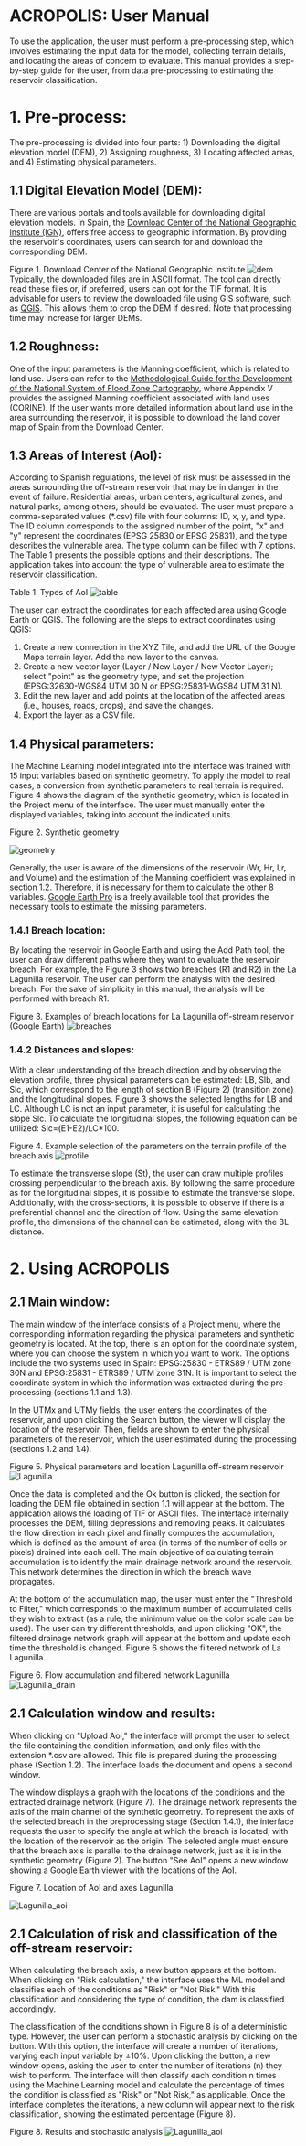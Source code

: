 # ACROPOLIS: User Manual
To use the application, the user must perform a pre-processing step, which involves estimating the input data for the model, collecting terrain details, and locating the areas of concern to evaluate.
This manual provides a step-by-step guide for the user, from data pre-processing to estimating the reservoir classification.
# 1. Pre-process:
The pre-processing is divided into four parts: 1) Downloading the digital elevation model (DEM), 2) Assigning roughness, 3) Locating affected areas, and 4) Estimating physical parameters.

## 1.1 Digital Elevation Model (DEM):
There are various portals and tools available for downloading digital elevation models. In Spain,  the [Download Center of the National Geographic Institute (IGN)](https://centrodedescargas.cnig.es/CentroDescargas/index.jsp), offers free access to geographic information. By providing the reservoir's coordinates, users can search for and download the corresponding DEM.

Figure 1. Download Center of the National Geographic Institute
![dem](Images/dem.bmp) 
Typically, the downloaded files are in ASCII format. The tool can directly read these files or, if preferred, users can opt for the TIF format. It is advisable for users to review the downloaded file using GIS software, such as [QGIS](https://www.qgis.org/en/site/forusers/download.html). This allows them to crop the DEM if desired. Note that processing time may increase for larger DEMs.

## 1.2 Roughness:
One of the input parameters is the Manning coefficient, which is related to land use. Users can refer to the [Methodological Guide for the Development of the National System of Flood Zone Cartography](https://www.miteco.gob.es/es/agua/publicaciones/guia_snczi_baja_optimizada_tcm30-422920.pdf), where Appendix V provides the assigned Manning coefficient associated with land uses (CORINE). If the user wants more detailed information about land use in the area surrounding the reservoir, it is possible to download the land cover map of Spain from the Download Center. 

## 1.3 Areas of Interest (AoI):
According to Spanish regulations, the level of risk must be assessed in the areas surrounding the off-stream reservoir that may be in danger in the event of failure. Residential areas, urban centers, agricultural zones, and natural parks, among others, should be evaluated. The user must prepare a comma-separated values (*.csv) file with four columns: ID, x, y, and type. The ID column corresponds to the assigned number of the point, "x" and "y" represent the coordinates (EPSG 25830 or EPSG 25831), and the type describes the vulnerable area. The type column can be filled with 7 options. The Table 1 presents the possible options and their descriptions. The application takes into account the type of vulnerable area to estimate the reservoir classification.

Table 1. Types of AoI
![table](Images/Types.bmp)

The user can extract the coordinates for each affected area using Google Earth or QGIS. The following are the steps to extract coordinates using QGIS:
1. Create a new connection in the XYZ Tile, and add the URL of the Google Maps terrain layer. Add the new layer to the canvas.
2. Create a new vector layer (Layer / New Layer / New Vector Layer); select "point" as the geometry type, and set the projection (EPSG:32630-WGS84 UTM 30 N or EPSG:25831-WGS84 UTM 31 N).
3. Edit the new layer and add points at the location of the affected areas (i.e., houses, roads, crops), and save the changes.
4. Export the layer as a CSV file.

## 1.4 Physical parameters:
The Machine Learning model integrated into the interface was trained with 15 input variables based on synthetic geometry. To apply the model to real cases, a conversion from synthetic parameters to real terrain is required. Figure 4 shows the diagram of the synthetic geometry, which is located in the Project menu of the interface. The user must manually enter the displayed variables, taking into account the indicated units.

Figure 2. Synthetic geometry

![geometry](Images/Synthetic.bmp)

Generally, the user is aware of the dimensions of the reservoir (Wr, Hr, Lr, and Volume) and the estimation of the Manning coefficient was explained in section 1.2. Therefore, it is necessary for them to calculate the other 8 variables. [Google Earth Pro](https://earth.google.com/web/) is a freely available tool that provides the necessary tools to estimate the missing parameters.

### 1.4.1 Breach location:
By locating the reservoir in Google Earth and using the Add Path tool, the user can draw different paths where they want to evaluate the reservoir breach. For example, the Figure 3 shows two breaches (R1 and R2) in the La Lagunilla reservoir. The user can perform the analysis with the desired breach. For the sake of simplicity in this manual, the analysis will be performed with breach R1.

Figure 3. Examples of breach locations for La Lagunilla off-stream reservoir (Google Earth)
![breaches](Images/Location.png)

### 1.4.2 Distances and slopes:
With a clear understanding of the breach direction and by observing the elevation profile, three physical parameters can be estimated: LB, Slb, and Slc, which correspond to the length of section B (Figure 2) (transition zone) and the longitudinal slopes. Figure 3 shows the selected lengths for LB and LC. Although LC is not an input parameter, it is useful for calculating the slope Slc.  To calculate the longitudinal slopes, the following equation can be utilized: Slc=(E1-E2)/LC*100.

Figure 4. Example selection of the parameters on the terrain profile of the breach axis 
![profile](Images/Profile.bmp)

To estimate the transverse slope (St), the user can draw multiple profiles crossing perpendicular to the breach axis. By following the same procedure as for the longitudinal slopes, it is possible to estimate the transverse slope. Additionally, with the cross-sections, it is possible to observe if there is a preferential  channel and the direction of flow. Using the same elevation profile, the dimensions of the channel can be estimated, along with the BL distance.

# 2. Using ACROPOLIS
## 2.1 Main window:
The main window of the interface consists of a Project menu, where the corresponding information regarding the physical parameters and synthetic geometry is located. At the top, there is an option for the coordinate system, where you can choose the system in which you want to work. The options include the two systems used in Spain: EPSG:25830 - ETRS89 / UTM zone 30N and EPSG:25831 - ETRS89 / UTM zone 31N.
It is important to select the coordinate system in which the information was extracted during the pre-processing (sections 1.1 and 1.3).

In the UTMx and UTMy fields, the user enters the coordinates of the reservoir, and upon clicking the Search button, the viewer will display the location of the reservoir. Then, fields are shown to enter the physical parameters of the reservoir, which the user estimated during the processing (sections 1.2 and 1.4).

Figure 5. Physical parameters and location Lagunilla off-stream reservoir
![Lagunilla](Images/Lagunilla_window.bmp)

Once the data is completed and the Ok button is clicked, the section for loading the DEM file obtained in section 1.1 will appear at the bottom. The application allows the loading of TIF or ASCII files. 
The interface internally processes the DEM, filling depressions and removing peaks. It calculates the flow direction in each pixel and finally computes the accumulation, which is defined as the amount of area (in terms of the number of cells or pixels) drained into each cell.  The main objective of calculating terrain accumulation is to identify the main drainage network around the reservoir. This network determines the direction in which the breach wave propagates.

At the bottom of the accumulation map, the user must enter the "Threshold to Filter," which corresponds to the maximum number of accumulated cells they wish to extract (as a rule, the minimum value on the color scale can be used). The user can try different thresholds, and upon clicking "OK", the filtered drainage network graph will appear at the bottom and update each time the threshold is changed. Figure 6 shows the filtered network of La Lagunilla.

Figure 6. Flow accumulation and filtered network Lagunilla
![Lagunilla_drain](Images/Drainage_Lagunilla.bmp)

## 2.1 Calculation window and results:
When clicking on "Upload AoI," the interface will prompt the user to select the file containing the condition information, and only files with the extension *.csv are allowed. This file is prepared during the processing phase (Section 1.2). The interface loads the document and opens a second window. 

The window displays a graph with the locations of the conditions and the extracted drainage network (Figure 7). The drainage network represents the axis of the main channel of the synthetic geometry. To represent the axis of the selected breach in the preprocessing stage (Section 1.4.1), the interface requests the user to specify the angle at which the breach is located, with the location of the reservoir as the origin. The selected angle must ensure that the breach axis is parallel to the drainage network, just as it is in the synthetic geometry (Figure 2). The button "See AoI" opens a new window showing a Google Earth viewer with the locations of the AoI.

Figure 7. Location of AoI and axes Lagunilla

![Lagunilla_aoi](Images/AOI_Lagunilla.bmp)

## 2.1 Calculation of risk and classification of the off-stream reservoir:
When calculating the breach axis, a new button appears at the bottom. When clicking on "Risk calculation," the interface uses the ML model and classifies each of the conditions as "Risk" or "Not Risk." With this classification and considering the type of condition, the dam is classified accordingly. 

The classification of the conditions shown in Figure 8 is of a deterministic type. However, the user can perform a stochastic analysis by clicking on the button. With this option, the interface will create a number of iterations, varying each input variable by ±10%. Upon clicking the button, a new window opens, asking the user to enter the number of iterations (n) they wish to perform. The interface will then classify each condition n times using the Machine Learning model and calculate the percentage of times the condition is classified as "Risk" or "Not Risk," as applicable. Once the interface completes the iterations, a new column will appear next to the risk classification, showing the estimated percentage (Figure 8).

Figure 8. Results and stochastic analysis
![Lagunilla_aoi](Images/Results.bmp)


